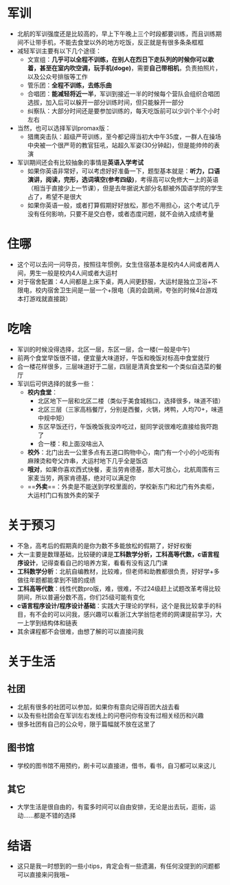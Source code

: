 # 军训
- 北航的军训强度还是比较高的，早上下午晚上三个时段都要训练，而且训练期间不让带手机，不能去食堂以外的地方吃饭，反正就是有很多条条框框
- 减轻军训主要有以下几个途径：
	- 文宣组：**几乎可以全程不训练，在别人在烈日下走队列的时候你可以歇着，甚至在室内吹空调，玩手机(doge)**，需要**自己带相机**，负责拍照片，以及公众号排版等工作
	- 管乐团：**全程不训练，去练乐曲**
	- 合唱团：**能减轻将近一半**，军训到接近一半的时候每个营队会组织合唱团选拔，加入后可以躲开一部分训练时间，但只能躲开一部分
	- 纠察队：大部分时间还是要参加训练的，每天吃饭前可以少训个半个小时左右
- 当然，也可以选择军训promax版：
	- 猎鹰突击队：超级严苛训练，至今都记得当初大中午35度，一群人在操场中央被一个很严苛的教官狂吼，站超久军姿(30分钟起)，但是能帅帅的表演
- 军训期间还会有比较抽象的事情是**英语入学考试**
	- 如果你英语非常好，可以考虑好好准备一下，题型基本就是：**听力，口语演讲，阅读，完形，选词填空(参考四级)**，考得高可以免修大一上的英语（相当于直接少上一节课），但是去年据说大部分名额被外国语学院的学生占了，希望不是很大
	- 如果你英语一般，或者打算假期好好放松，那也不用担心，这个考试几乎没有任何影响，只要不是交白卷，或者态度问题，就不会纳入成绩考量
# 住哪
- 这个可以去问一问导员，按照往年惯例，女生住宿基本是校内4人间或者两人间，男生一般是校内4人间或者大运村
- 对于宿舍配置：4人间都是上床下桌，两人间更舒服，大运村是独立卫浴+不限电，校内宿舍卫生间是一层一个+限电（真的会跳闸，夸张的时候4台游戏本打游戏就直接跳）
# 吃啥
- 军训的时候没得选择，北区一层，东区一层，合一楼(一般是中午)
- 前两个食堂早饭很不错，便宜量大味道好，午饭和晚饭对标高中食堂就行
- 合一楼花样很多，三层味道好于二层，四层是清真食堂和一个类似自选菜的餐厅
- 军训后可供选择的就多一些：
	- **校内食堂**：
		- 北区地下一层和北区二楼（类似于美食城档口，选择很多，味道不错）
		- 北区三层（三家高档餐厅，分别是西餐，火锅，烤鸭，人均70+，味道中规中矩）
		- 东区早饭还行，午饭晚饭我没咋吃过，挺同学说很难吃直接给我吓跑了
		- 合一楼：和上面没啥出入
	- **校外**：北门出去一公里多点有五道口购物中心，南门有一个小的小吃街有麻辣烫和夸父炸串，大运村地下几乎全是饭店
	- **哦对**，如果你喜欢西式快餐，麦当劳肯德基，那大可放心，北航周围有三家麦当劳，两家肯德基，绝对可以满足你
	- ==**外卖**==：外卖是不能送到学校里面的，学校新东门和北门有外卖柜，大运村门口有放外卖的架子
# 关于预习
- 不急，高考后的假期真的是你为数不多能放松的假期了，好好权衡
- 大一主要是数理基础，比较硬的课是**工科数学分析，工科高等代数，c语言程序设计**，记得查看自己的培养方案，看看有没有这几门课
- **工科数学分析**：北航自编教材，比较难，但老师和助教都很负责，好好学+多做往年题都能拿到不错的成绩
- **工科高等代数**：线性代数pro版，难，很难，不过24级赶上试题改革考得比较阴间，所以普遍分数不高，你们25级可能有变化
- **c语言程序设计/程序设计基础**：实践大于理论的学科，这个是我比较拿手的科目，有不会的可以问我，感兴趣可以看浙江大学翁恺老师的网课提前学习，大一上学到结构体和链表
- 其余课程都不会很难，由想了解的可以直接问我
# 关于生活
## 社团
- 北航有很多的社团可以参加，如果你有意向记得百团大战去看
- 以及有些社团会在军训左右发线上的问卷问你有没有过相关经历和兴趣
- 很多社团有自己的公众号，限于篇幅就不放在这里了
## 图书馆
- 学校的图书馆不用预约，刷卡可以直接进，借书，看书，自习都可以来这儿
## 其它
- 大学生活是很自由的，有蛮多时间可以自由安排，无论是出去玩，逛街，运动……都是不错的选择
# 结语
- 这只是我一时想到的一些小tips，肯定会有一些遗漏，有任何没提到的问题都可以直接来问我哦~